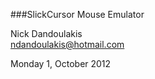 ###SlickCursor Mouse Emulator

Nick Dandoulakis
<br>
ndandoulakis@hotmail.com

Monday 1, October 2012
